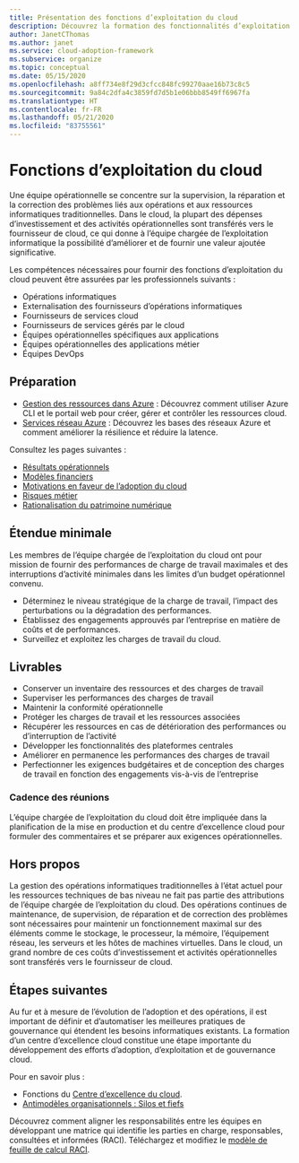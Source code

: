 ```yaml
---
title: Présentation des fonctions d’exploitation du cloud
description: Découvrez la formation des fonctionnalités d’exploitation du cloud et composez votre équipe en fonction.
author: JanetCThomas
ms.author: janet
ms.service: cloud-adoption-framework
ms.subservice: organize
ms.topic: conceptual
ms.date: 05/15/2020
ms.openlocfilehash: a8ff734e8f29d3cfcc848fc99270aae16b73c8c5
ms.sourcegitcommit: 9a84c2dfa4c3859fd7d5b1e06bbb8549ff6967fa
ms.translationtype: HT
ms.contentlocale: fr-FR
ms.lasthandoff: 05/21/2020
ms.locfileid: "83755561"
---
```

# <a name="cloud-operations-functions"></a>Fonctions d’exploitation du cloud

Une équipe opérationnelle se concentre sur la supervision, la réparation et la correction des problèmes liés aux opérations et aux ressources informatiques traditionnelles. Dans le cloud, la plupart des dépenses d’investissement et des activités opérationnelles sont transférés vers le fournisseur de cloud, ce qui donne à l’équipe chargée de l’exploitation informatique la possibilité d’améliorer et de fournir une valeur ajoutée significative.

Les compétences nécessaires pour fournir des fonctions d’exploitation du cloud peuvent être assurées par les professionnels suivants :

- Opérations informatiques
- Externalisation des fournisseurs d’opérations informatiques
- Fournisseurs de services cloud
- Fournisseurs de services gérés par le cloud
- Équipes opérationnelles spécifiques aux applications
- Équipes opérationnelles des applications métier
- Équipes DevOps

## <a name="preparation"></a>Préparation

- [Gestion des ressources dans Azure](https://docs.microsoft.com/learn/paths/manage-resources-in-azure) : Découvrez comment utiliser Azure CLI et le portail web pour créer, gérer et contrôler les ressources cloud.
- [Services réseau Azure](https://docs.microsoft.com/learn/modules/intro-to-azure-networking) : Découvrez les bases des réseaux Azure et comment améliorer la résilience et réduire la latence.

Consultez les pages suivantes :

- [Résultats opérationnels](../strategy/business-outcomes/index.md)
- [Modèles financiers](../strategy/financial-models.md)
- [Motivations en faveur de l’adoption du cloud](../strategy/motivations.md)
- [Risques métier](../govern/policy-compliance/risk-tolerance.md)
- [Rationalisation du patrimoine numérique](../digital-estate/index.md)

## <a name="minimum-scope"></a>Étendue minimale

Les membres de l’équipe chargée de l’exploitation du cloud ont pour mission de fournir des performances de charge de travail maximales et des interruptions d’activité minimales dans les limites d’un budget opérationnel convenu.

- Déterminez le niveau stratégique de la charge de travail, l’impact des perturbations ou la dégradation des performances.
- Établissez des engagements approuvés par l’entreprise en matière de coûts et de performances.
- Surveillez et exploitez les charges de travail du cloud.

## <a name="deliverables"></a>Livrables

- Conserver un inventaire des ressources et des charges de travail
- Superviser les performances des charges de travail
- Maintenir la conformité opérationnelle
- Protéger les charges de travail et les ressources associées
- Récupérer les ressources en cas de détérioration des performances ou d’interruption de l’activité
- Développer les fonctionnalités des plateformes centrales
- Améliorer en permanence les performances des charges de travail
- Perfectionner les exigences budgétaires et de conception des charges de travail en fonction des engagements vis-à-vis de l’entreprise

### <a name="meeting-cadence"></a>Cadence des réunions

L’équipe chargée de l’exploitation du cloud doit être impliquée dans la planification de la mise en production et du centre d’excellence cloud pour formuler des commentaires et se préparer aux exigences opérationnelles.

## <a name="out-of-scope"></a>Hors propos

La gestion des opérations informatiques traditionnelles à l’état actuel pour les ressources techniques de bas niveau ne fait pas partie des attributions de l’équipe chargée de l’exploitation du cloud. Des opérations continues de maintenance, de supervision, de réparation et de correction des problèmes sont nécessaires pour maintenir un fonctionnement maximal sur des éléments comme le stockage, le processeur, la mémoire, l’équipement réseau, les serveurs et les hôtes de machines virtuelles. Dans le cloud, un grand nombre de ces coûts d’investissement et activités opérationnelles sont transférés vers le fournisseur de cloud.

## <a name="next-steps"></a>Étapes suivantes

Au fur et à mesure de l’évolution de l’adoption et des opérations, il est important de définir et d’automatiser les meilleures pratiques de gouvernance qui étendent les besoins informatiques existants. La formation d’un centre d’excellence cloud constitue une étape importante du développement des efforts d’adoption, d’exploitation et de gouvernance cloud.

Pour en savoir plus :

- Fonctions du [Centre d’excellence du cloud](../organize/cloud-center-of-excellence.md).
- [Antimodèles organisationnels : Silos et fiefs](../organize/fiefdoms-silos.md)

Découvrez comment aligner les responsabilités entre les équipes en développant une matrice qui identifie les parties en charge, responsables, consultées et informées (RACI). Téléchargez et modifiez le [modèle de feuille de calcul RACI](https://archcenter.blob.core.windows.net/cdn/fusion/management/raci-template.xlsx).
